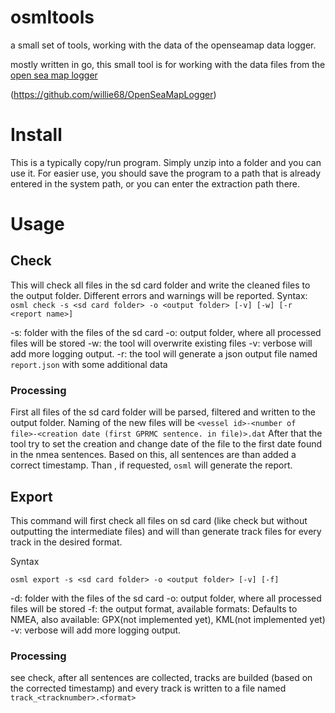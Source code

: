 # osmltools
a small set of tools, working with the data of the openseamap data logger.

mostly written in go, this small tool is for working with the data files from the [open sea map logger](https://wiki.openseamap.org/wiki/OpenSeaMap-dev:HW-logger/OSeaM)

(https://github.com/willie68/OpenSeaMapLogger)

# Install
This is a typically copy/run program. Simply unzip into a folder and you can use it. For easier use, you should save the program to a path that is already entered in the system path, or you can enter the extraction path there.

# Usage
## Check
This will check all files in the sd card folder and write the cleaned files to the output folder. Different errors and warnings will be reported.
Syntax: 
`osml check -s <sd card folder> -o <output folder> [-v] [-w] [-r <report name>]`

-s: folder with the files of the sd card
-o: output folder, where all processed files will be stored
-w: the tool will overwrite existing files
-v: verbose will add more logging output.
-r: the tool will generate a json output file named `report.json` with some additional data

### Processing
First all files of the sd card folder will be parsed, filtered and written to the output folder. Naming of the new files will be
`<vessel id>-<number of file>-<creation date (first GPRMC sentence. in file)>.dat`
After that the tool try to set the creation and change date of the file to the first date found in the nmea sentences. Based on this, all sentences are than added a correct timestamp. Than , if requested, `osml` will generate the report.

## Export

This command will first check all files on sd card (like check but without outputting the intermediate files) and will than generate track files for every track in the desired format.

Syntax

`osml export -s <sd card folder> -o <output folder> [-v] [-f]`

-d: folder with the files of the sd card
-o: output folder, where all processed files will be stored
-f: the output format, available formats: Defaults to NMEA, also available: GPX(not implemented yet), KML(not implemented yet)
-v: verbose will add more logging output.

### Processing

see check, after all sentences are collected, tracks are builded (based on the corrected timestamp) and every track is written to a file named `track_<tracknumber>.<format>`
